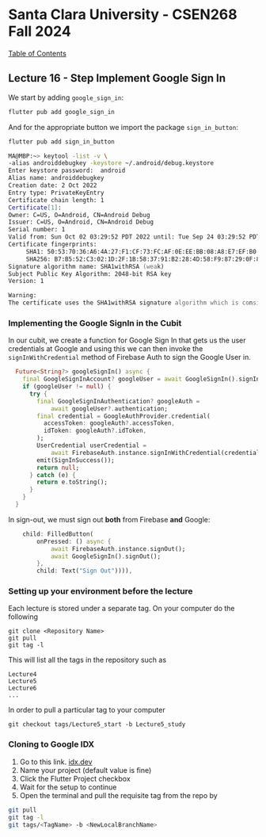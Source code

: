 # Santa Clara University - CSEN268 Fall 2024

[Table of Contents](/toc.md)


## Lecture 16 - Step Implement Google Sign In
We start by adding `google_sign_in`:
```zsh
flutter pub add google_sign_in
```
And for the appropriate button we import the package `sign_in_button`:
```zsh
flutter pub add sign_in_button
```

```zsh
MA@MBP:~> keytool -list -v \
-alias androiddebugkey -keystore ~/.android/debug.keystore
Enter keystore password:  android
Alias name: androiddebugkey
Creation date: 2 Oct 2022
Entry type: PrivateKeyEntry
Certificate chain length: 1
Certificate[1]:
Owner: C=US, O=Android, CN=Android Debug
Issuer: C=US, O=Android, CN=Android Debug
Serial number: 1
Valid from: Sun Oct 02 03:29:52 PDT 2022 until: Tue Sep 24 03:29:52 PDT 2052
Certificate fingerprints:
	 SHA1: 50:53:70:36:A6:4A:27:F1:CF:73:FC:AF:0E:EE:BB:08:A8:E7:EF:B0
	 SHA256: B7:B5:52:C3:02:1D:2F:1B:58:37:91:B2:28:4D:58:F9:87:29:0F:82:F1:C7:CF:FB:CF:45:0F:B9:D9:6A:67:44
Signature algorithm name: SHA1withRSA (weak)
Subject Public Key Algorithm: 2048-bit RSA key
Version: 1

Warning:
The certificate uses the SHA1withRSA signature algorithm which is considered a security risk. This algorithm will be disabled in a future update.
```
### Implementing the Google SignIn in the Cubit
In our cubit, we create a function for Google Sign In that gets us the user credentials at Google and using this we can then invoke the `signInWithCredential` method of Firebase Auth to sign the Google User in.
```dart
  Future<String?> googleSignIn() async {
    final GoogleSignInAccount? googleUser = await GoogleSignIn().signIn();
    if (googleUser != null) {
      try {
        final GoogleSignInAuthentication? googleAuth =
            await googleUser?.authentication;
        final credential = GoogleAuthProvider.credential(
          accessToken: googleAuth?.accessToken,
          idToken: googleAuth?.idToken,
        );
        UserCredential userCredential =
            await FirebaseAuth.instance.signInWithCredential(credential);
        emit(SignInSuccess());
        return null;
      } catch (e) {
        return e.toString();
      }
    }
  }
```
In sign-out, we must sign out **both** from Firebase **and** Google:
```dart
    child: FilledButton(
        onPressed: () async {
            await FirebaseAuth.instance.signOut();
            await GoogleSignIn().signOut();
        },
        child: Text("Sign Out")))),
```

### Setting up your environment before the lecture

Each lecture is stored under a separate tag. On your computer do the following

    git clone <Repository Name>
    git pull
    git tag -l

This will list all the tags in the repository such as

    Lecture4
    Lecture5
    Lecture6
    ...

In order to pull a particular tag to your computer

    git checkout tags/Lecture5_start -b Lecture5_study

### Cloning to Google IDX

1. Go to this link. [idx.dev](https://idx.google.com/import?url=https://github.com/mehmetartun/CSEN268-F24)
2. Name your project (default value is fine)
3. Click the Flutter Project checkbox
4. Wait for the setup to continue
5. Open the terminal and pull the requisite tag from the repo by
```zsh
git pull
git tag -l
git tags/<TagName> -b <NewLocalBranchName>
```



